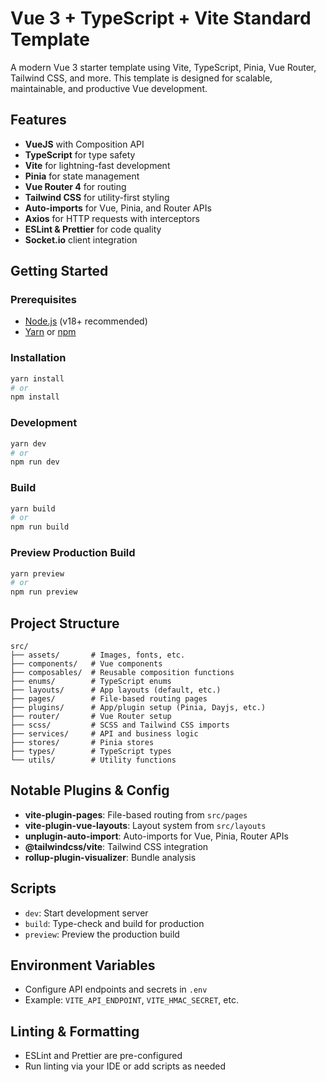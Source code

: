 # Vue 3 + TypeScript + Vite Standard Template

A modern Vue 3 starter template using Vite, TypeScript, Pinia, Vue Router, Tailwind CSS, and more. This template is designed for scalable, maintainable, and productive Vue development.

## Features

- **VueJS** with Composition API
- **TypeScript** for type safety
- **Vite** for lightning-fast development
- **Pinia** for state management
- **Vue Router 4** for routing
- **Tailwind CSS** for utility-first styling
- **Auto-imports** for Vue, Pinia, and Router APIs
- **Axios** for HTTP requests with interceptors
- **ESLint & Prettier** for code quality
- **Socket.io** client integration

## Getting Started

### Prerequisites

- [Node.js](https://nodejs.org/) (v18+ recommended)
- [Yarn](https://yarnpkg.com/) or [npm](https://www.npmjs.com/)

### Installation

```sh
yarn install
# or
npm install
```

### Development

```sh
yarn dev
# or
npm run dev
```

### Build

```sh
yarn build
# or
npm run build
```

### Preview Production Build

```sh
yarn preview
# or
npm run preview
```

## Project Structure

```plaintext
src/
├── assets/       # Images, fonts, etc.
├── components/   # Vue components
├── composables/  # Reusable composition functions
├── enums/        # TypeScript enums
├── layouts/      # App layouts (default, etc.)
├── pages/        # File-based routing pages
├── plugins/      # App/plugin setup (Pinia, Dayjs, etc.)
├── router/       # Vue Router setup
├── scss/         # SCSS and Tailwind CSS imports
├── services/     # API and business logic
├── stores/       # Pinia stores
├── types/        # TypeScript types
└── utils/        # Utility functions
```

## Notable Plugins & Config

- **vite-plugin-pages**: File-based routing from `src/pages`
- **vite-plugin-vue-layouts**: Layout system from `src/layouts`
- **unplugin-auto-import**: Auto-imports for Vue, Pinia, Router APIs
- **@tailwindcss/vite**: Tailwind CSS integration
- **rollup-plugin-visualizer**: Bundle analysis

## Scripts

- `dev`: Start development server
- `build`: Type-check and build for production
- `preview`: Preview the production build

## Environment Variables

- Configure API endpoints and secrets in `.env`
- Example: `VITE_API_ENDPOINT`, `VITE_HMAC_SECRET`, etc.

## Linting & Formatting

- ESLint and Prettier are pre-configured
- Run linting via your IDE or add scripts as needed
